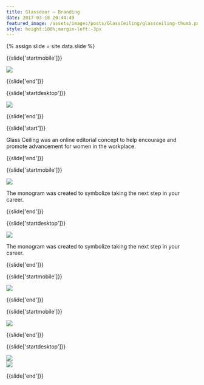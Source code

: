 ```yaml
---
title: Glassdoor — Branding
date: 2017-03-18 20:44:49
featured_image: /assets/images/posts/GlassCeiling/glassceiling-thumb.png
style: height:100%;margin-left:-3px
---
```

{% assign slide = site.data.slide %}

{{slide['startmobile']}}

<div><img class='full-height' src='{{ site.url }}/assets/images/posts/GlassCeiling/glassceiling-1-mobile.png' srcset='{{ site.url }}/assets/images/posts/GlassCeiling/glassceiling-1-mobile.png 375w, {{ site.url }}/assets/images/posts/GlassCeiling/glassceiling-1-mobile@2x.png 750w, {{ site.url }}/assets/images/posts/GlassCeiling/glassceiling-1-mobile@3x.png 1125w'></div>

{{slide['end']}}

{{slide['startdesktop']}}

<div><img class='full-width' src='{{ site.url }}/assets/images/posts/GlassCeiling/glassceiling-1@2x.png' srcset='{{ site.url }}/assets/images/posts/GlassCeiling/glassceiling-1.png 1024w, {{ site.url }}/assets/images/posts/GlassCeiling/glassceiling-1@2x.png 2048w, {{ site.url }}/assets/images/posts/GlassCeiling/glassceiling-1@3x.png 3072w'></div>

{{slide['end']}}

{{slide['start']}}

Glass Ceiling was an online editorial concept to help encourage and promote advancement for women in the workplace.

{{slide['end']}}

{{slide['startmobile']}}

<div><img class='full-height' src='{{ site.url }}/assets/images/posts/GlassCeiling/glassceiling-2-mobile.png' srcset='{{ site.url }}/assets/images/posts/GlassCeiling/glassceiling-2-mobile.png 375w, {{ site.url }}/assets/images/posts/GlassCeiling/glassceiling-2-mobile@2x.png 750w, {{ site.url }}/assets/images/posts/GlassCeiling/glassceiling-2-mobile@3x.png 1125w'></div>

<p class='bg'>The monogram was created to symbolize taking the next step in your career.</p>

{{slide['end']}}

{{slide['startdesktop']}}

<div><img src='{{ site.url }}/assets/images/posts/GlassCeiling/glassceiling-2@2x.png' srcset='{{ site.url }}/assets/images/posts/GlassCeiling/glassceiling-2.png 794w, {{ site.url }}/assets/images/posts/GlassCeiling/glassceiling-2@2x.png 1588w, {{ site.url }}/assets/images/posts/GlassCeiling/glassceiling-2@3x.png 2382w'></div>

The monogram was created to symbolize taking the next step in your career.

{{slide['end']}}

{{slide['startmobile']}}

<div><img src='{{ site.url }}/assets/images/posts/GlassCeiling/glassceiling-3-mobile.png' srcset='{{ site.url }}/assets/images/posts/GlassCeiling/glassceiling-3-mobile.png 375w, {{ site.url }}/assets/images/posts/GlassCeiling/glassceiling-3-mobile@2x.png 750w, {{ site.url }}/assets/images/posts/GlassCeiling/glassceiling-3-mobile@3x.png 1125w'></div>

{{slide['end']}}

{{slide['startmobile']}}

<div><img class='full-height' src='{{ site.url }}/assets/images/posts/GlassCeiling/glassceiling-4-mobile.png' srcset='{{ site.url }}/assets/images/posts/GlassCeiling/glassceiling-4-mobile.png 375w, {{ site.url }}/assets/images/posts/GlassCeiling/glassceiling-4-mobile@2x.png 750w, {{ site.url }}/assets/images/posts/GlassCeiling/glassceiling-4-mobile@3x.png 1125w'></div>

{{slide['end']}}

{{slide['startdesktop']}}

<div><img src='{{ site.url }}/assets/images/posts/GlassCeiling/glassceiling-3@2x.png' srcset='{{ site.url }}/assets/images/posts/GlassCeiling/glassceiling-3.png 794w, {{ site.url }}/assets/images/posts/GlassCeiling/glassceiling-3@2x.png 1588w, {{ site.url }}/assets/images/posts/GlassCeiling/glassceiling-3@3x.png 2382w'></div>

<div><img src='{{ site.url }}/assets/images/posts/GlassCeiling/glassceiling-4@2x.png' srcset='{{ site.url }}/assets/images/posts/GlassCeiling/glassceiling-4.png 794w, {{ site.url }}/assets/images/posts/GlassCeiling/glassceiling-4@2x.png 1588w, {{ site.url }}/assets/images/posts/GlassCeiling/glassceiling-4@3x.png 2382w'></div>

{{slide['end']}}